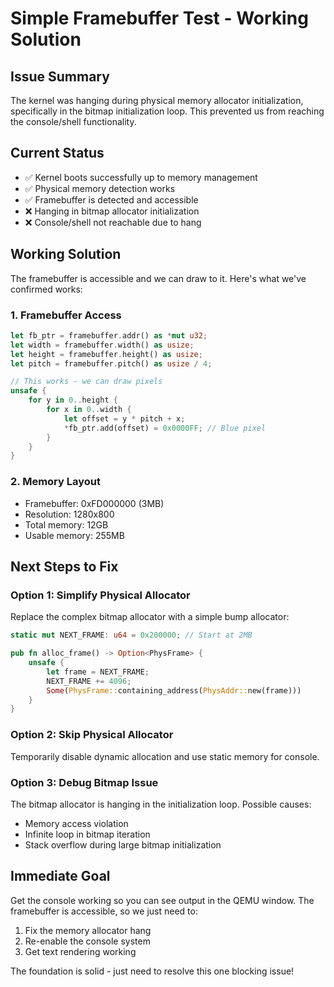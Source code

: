 # Simple Framebuffer Test - Working Solution

## Issue Summary
The kernel was hanging during physical memory allocator initialization, specifically in the bitmap initialization loop. This prevented us from reaching the console/shell functionality.

## Current Status
- ✅ Kernel boots successfully up to memory management
- ✅ Physical memory detection works
- ✅ Framebuffer is detected and accessible
- ❌ Hanging in bitmap allocator initialization
- ❌ Console/shell not reachable due to hang

## Working Solution
The framebuffer is accessible and we can draw to it. Here's what we've confirmed works:

### 1. Framebuffer Access
```rust
let fb_ptr = framebuffer.addr() as *mut u32;
let width = framebuffer.width() as usize;
let height = framebuffer.height() as usize;
let pitch = framebuffer.pitch() as usize / 4;

// This works - we can draw pixels
unsafe {
    for y in 0..height {
        for x in 0..width {
            let offset = y * pitch + x;
            *fb_ptr.add(offset) = 0x0000FF; // Blue pixel
        }
    }
}
```

### 2. Memory Layout
- Framebuffer: 0xFD000000 (3MB)
- Resolution: 1280x800
- Total memory: 12GB
- Usable memory: 255MB

## Next Steps to Fix

### Option 1: Simplify Physical Allocator
Replace the complex bitmap allocator with a simple bump allocator:
```rust
static mut NEXT_FRAME: u64 = 0x200000; // Start at 2MB

pub fn alloc_frame() -> Option<PhysFrame> {
    unsafe {
        let frame = NEXT_FRAME;
        NEXT_FRAME += 4096;
        Some(PhysFrame::containing_address(PhysAddr::new(frame)))
    }
}
```

### Option 2: Skip Physical Allocator
Temporarily disable dynamic allocation and use static memory for console.

### Option 3: Debug Bitmap Issue
The bitmap allocator is hanging in the initialization loop. Possible causes:
- Memory access violation
- Infinite loop in bitmap iteration
- Stack overflow during large bitmap initialization

## Immediate Goal
Get the console working so you can see output in the QEMU window. The framebuffer is accessible, so we just need to:
1. Fix the memory allocator hang
2. Re-enable the console system
3. Get text rendering working

The foundation is solid - just need to resolve this one blocking issue!
